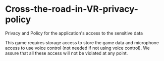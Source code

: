 # Cross-the-road-in-VR-privacy-policy
Privacy and Policy for the application's access to the sensitive data

This game requires storage access to store the game data and microphone access to use voice control (not needed if not using voice control). We assure that all these access will not be violated at any point.
